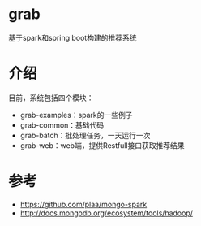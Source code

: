 # grab

基于spark和spring boot构建的推荐系统

# 介绍

目前，系统包括四个模块：

- grab-examples：spark的一些例子
- grab-common：基础代码
- grab-batch：批处理任务，一天运行一次
- grab-web：web端，提供Restfull接口获取推荐结果

# 参考

- https://github.com/plaa/mongo-spark
- http://docs.mongodb.org/ecosystem/tools/hadoop/
